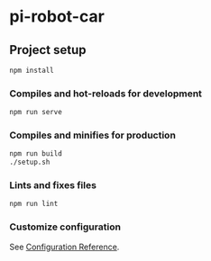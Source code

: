 # pi-robot-car

## Project setup

```bash
npm install
```

### Compiles and hot-reloads for development

```bash
npm run serve
```

### Compiles and minifies for production

```bash
npm run build
./setup.sh
```

### Lints and fixes files

```bash
npm run lint
```

### Customize configuration

See [Configuration Reference](https://cli.vuejs.org/config/).
